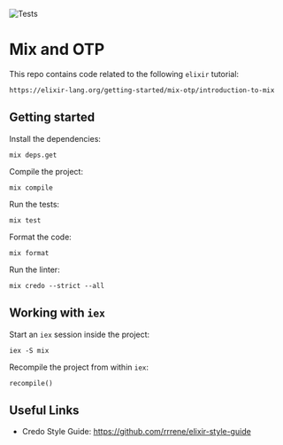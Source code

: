 ![Tests](https://github.com/moritzploss/mixAndOTP/workflows/Tests/badge.svg)

# Mix and OTP

This repo contains code related to the following `elixir` tutorial:

    https://elixir-lang.org/getting-started/mix-otp/introduction-to-mix

## Getting started

Install the dependencies:

    mix deps.get

Compile the project:

    mix compile

Run the tests:

    mix test

Format the code:

    mix format

Run the linter:

    mix credo --strict --all

## Working with `iex`

Start an `iex` session inside the project:

    iex -S mix

Recompile the project from within `iex`:

    recompile()

## Useful Links

- Credo Style Guide: https://github.com/rrrene/elixir-style-guide
